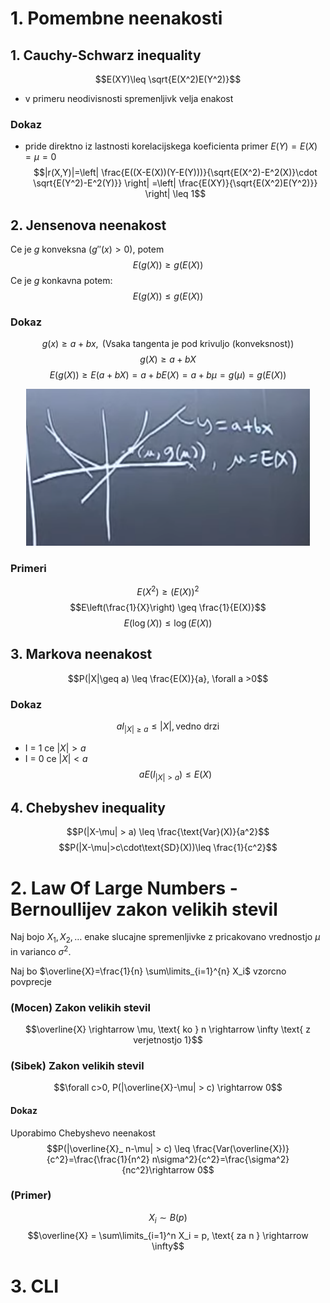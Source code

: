 # 1. Pomembne neenakosti

## 1. Cauchy-Schwarz inequality
$$E(XY)\leq \sqrt{E(X^2)E(Y^2)}$$
- v primeru neodivisnosti spremenljivk velja enakost

### Dokaz
- pride direktno iz lastnosti korelacijskega koeficienta  primer $E(Y)=E(X)=\mu = 0$
$$|r(X,Y)|=\left| \frac{E((X-E(X))(Y-E(Y)))}{\sqrt{E(X^2)-E^2(X)}\cdot \sqrt{E(Y^2)-E^2(Y)}} \right| =\left| \frac{E(XY)}{\sqrt{E(X^2)E(Y^2)}} \right| \leq 1$$

## 2. Jensenova neenakost
Ce je $g$ konveksna ($g''(x)>0$), potem
$$E(g(X))\geq g(E(X))$$
Ce je $g$ konkavna potem:
$$E(g(X))\leq g(E(X))$$

### Dokaz
$$g(x) \geq a+bx, \text{ (Vsaka tangenta je pod krivuljo (konveksnost))}$$
$$g(X) \geq a+bX$$
$$E(g(X))\geq E(a+bX)=a+bE(X)=a+b\mu=g(\mu)=g(E(X))$$

<p align="center"><img src="./images/jensen-inequality.png" width="90%"></p>

### Primeri
$$E(X^2) \geq (E(X))^2$$
$$E\left(\frac{1}{X}\right) \geq \frac{1}{E(X)}$$
$$E(\log(X))\leq \log(E(X))$$

## 3. Markova neenakost
$$P(|X|\geq a) \leq \frac{E(X)}{a}, \forall a >0$$

### Dokaz
$$a I_{|X|\geq a} \leq |X|, \text{vedno drzi}$$ 
- I = 1 ce $|X|>a$
- I = 0 ce $|X|<a$
$$aE(I_{|X|>a}) \leq E(X)$$


## 4. Chebyshev inequality
$$P(|X-\mu| > a) \leq \frac{\text{Var}(X)}{a^2}$$
$$P(|X-\mu|>c\cdot\text{SD}(X))\leq \frac{1}{c^2}$$

# 2. Law Of Large Numbers - Bernoullijev zakon velikih stevil
Naj bojo $X_1, X_2, \dots$ enake slucajne spremenljivke z pricakovano vrednostjo $\mu$ in varianco $\sigma^2$.

Naj bo $\overline{X}=\frac{1}{n} \sum\limits_{i=1}^{n} X_i$ vzorcno povprecje

### (Mocen) Zakon velikih stevil
$$\overline{X} \rightarrow \mu, \text{ ko } n \rightarrow \infty \text{ z verjetnostjo 1}$$

### (Sibek) Zakon velikih stevil
$$\forall c>0, P(|\overline{X}-\mu| > c) \rightarrow 0$$

#### Dokaz
Uporabimo Chebyshevo neenakost
$$P(|\overline{X}_ n-\mu| > c) \leq \frac{Var(\overline{X})}{c^2}=\frac{\frac{1}{n^2} n\sigma^2}{c^2}=\frac{\sigma^2}{nc^2}\rightarrow 0$$

### (Primer)
$$X_i \sim B(p)$$
$$\overline{X} = \sum\limits_{i=1}^n X_i = p, \text{ za n } \rightarrow \infty$$


# 3. CLI
